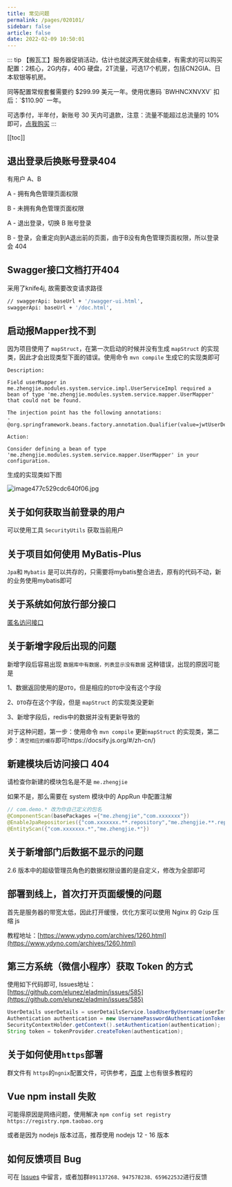 ```yaml
---
title: 常见问题
permalink: /pages/020101/
sidebar: false
article: false
date: 2022-02-09 10:50:01
---
```

::: tip 【搬瓦工】服务器促销活动，估计也就这两天就会结束，有需求的可以购买
配置：2核心，2G内存，40G 硬盘，2T流量，可选17个机房，包括CN2GIA、日本软银等机房。

同等配置常规套餐需要约 $299.99 美元一年。使用优惠码 `BWHNCXNVXV` 扣后：`$110.90` 一年。

可选季付，半年付，新账号 30 天内可退款，注意：流量不能超过总流量的 10% 即可，[点我购买](https://bwh88.net/aff.php?aff=70876&pid=131)
:::

[[toc]]

## 退出登录后换账号登录404

有用户 A、B

A - 拥有角色管理页面权限

B - 未拥有角色管理页面权限

A - 退出登录，切换 B 账号登录

B - 登录，会重定向到A退出前的页面，由于B没有角色管理页面权限，所以登录会 404

## Swagger接口文档打开404

采用了knife4j, 故需要改变请求路径

```bash
// swaggerApi: baseUrl + '/swagger-ui.html',
swaggerApi: baseUrl + '/doc.html',
```

## 启动报Mapper找不到
因为项目使用了 ```mapStruct```，在第一次启动的时候并没有生成 ```mapStruct``` 的实现类，因此才会出现类型下面的错误。使用命令 ```mvn compile``` 生成它的实现类即可
```
Description:

Field userMapper in me.zhengjie.modules.system.service.impl.UserServiceImpl required a bean of type 'me.zhengjie.modules.system.service.mapper.UserMapper' that could not be found.

The injection point has the following annotations:
- @org.springframework.beans.factory.annotation.Qualifier(value=jwtUserDetailsService)

Action:

Consider defining a bean of type 'me.zhengjie.modules.system.service.mapper.UserMapper' in your configuration.
```
生成的实现类如下图

![image477c529cdc640f06.jpg](https://eladmin.vip/images/2020/07/07/image477c529cdc640f06.jpg)

## 关于如何获取当前登录的用户
可以使用工具 ```SecurityUtils``` 获取当前用户

## 关于项目如何使用 MyBatis-Plus
```Jpa```和 ```Mybatis``` 是可以共存的，只需要将mybatis整合进去，原有的代码不动，新的业务使用mybatis即可

## 关于系统如何放行部分接口
[匿名访问接口](https://eladmin.vip/guide/hdsc.html#%E6%8E%A5%E5%8F%A3%E6%9D%83%E9%99%90)

## 关于新增字段后出现的问题
新增字段后容易出现 ```数据库中有数据，列表显示没有数据``` 这种错误，出现的原因可能是

1、数据返回使用的是```DTO```，但是相应的```DTO```中没有这个字段

2、```DTO```存在这个字段，但是 ```mapStruct``` 的实现类没更新

3、新增字段后，redis中的数据并没有更新导致的

对于这种问题，第一步：使用命令 ```mvn compile``` 更新```mapStruct``` 的实现类，第二步：```清空相应的缓存```即可https://docsify.js.org/#/zh-cn/)

## 新建模块后访问接口 404

请检查你新建的模块包名是不是 `me.zhengjie`

如果不是，那么需要在 system 模块中的 AppRun 中配置注解

```java
// com.demo.* 改为你自己定义的包名
@ComponentScan(basePackages ={"me.zhengjie","com.xxxxxxx"})
@EnableJpaRepositories({"com.xxxxxxx.**.repository","me.zhengjie.**.repository"})
@EntityScan({"com.xxxxxxx.*","me.zhengjie.*"})
```

## 关于新增部门后数据不显示的问题
2.6 版本中的超级管理员角色的数据权限设置的是自定义，修改为全部即可

## 部署到线上，首次打开页面缓慢的问题
首先是服务器的带宽太低，因此打开缓慢，优化方案可以使用 Nginx 的 Gzip 压缩 js

教程地址：[https://www.ydyno.com/archives/1260.html](https://www.ydyno.com/archives/1260.html)

## 第三方系统（微信小程序）获取 Token 的方式
使用如下代码即可, Issues地址：[https://github.com/elunez/eladmin/issues/585](https://github.com/elunez/eladmin/issues/585)

```java
UserDetails userDetails = userDetailsService.loadUserByUsername(userInfo.getUsername());
Authentication authentication = new UsernamePasswordAuthenticationToken(userDetails, null, userDetails.getAuthorities());
SecurityContextHolder.getContext().setAuthentication(authentication);
String token = tokenProvider.createToken(authentication);
```

## 关于如何使用```https```部署
群文件有 ```https```的```ngnix```配置文件，可供参考，[百度](https://www.baidu.com/s?tn=02003390_43_hao_pg&isource=infinity&iname=baidu&itype=web&ie=utf-8&wd=nginx%20https) 上也有很多教程的

## Vue npm install 失败
可能得原因是网络问题，使用解决 `npm config set registry https://registry.npm.taobao.org`

或者是因为 nodejs 版本过高，推荐使用 nodejs 12 - 16 版本

## 如何反馈项目 Bug
可在 [Issues](https://github.com/elunez/eladmin-docs/issues) 中留言，或者加群```891137268、947578238、659622532```进行反馈

<Vssue :title="$title" />
